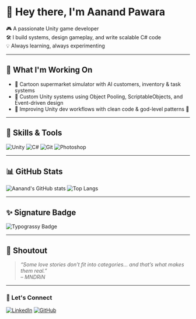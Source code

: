 # 👋 Hey there, I'm Aanand Pawara

🎮 A passionate Unity game developer  
🛠️ I build systems, design gameplay, and write scalable C# code  
💡 Always learning, always experimenting  

---

## 💼 What I'm Working On
- 🔧 Cartoon supermarket simulator with AI customers, inventory & task systems
- 🚀 Custom Unity systems using Object Pooling, ScriptableObjects, and Event-driven design
- 🎯 Improving Unity dev workflows with clean code & god-level patterns 😤

---

## 🧠 Skills & Tools

![Unity](https://img.shields.io/badge/-Unity-000?style=for-the-badge&logo=unity&logoColor=white)
![C#](https://img.shields.io/badge/-C%23-239120?style=for-the-badge&logo=c-sharp&logoColor=white)
![Git](https://img.shields.io/badge/-Git-F05032?style=for-the-badge&logo=git&logoColor=white)
![Photoshop](https://img.shields.io/badge/-Photoshop-31A8FF?style=for-the-badge&logo=adobe-photoshop&logoColor=white)

---

## 📊 GitHub Stats

![Aanand's GitHub stats](https://github-readme-stats.vercel.app/api?username=Aanand-Pawara&show_icons=true&theme=radical)
![Top Langs](https://github-readme-stats.vercel.app/api/top-langs/?username=Aanand-Pawara&layout=compact&theme=radical)

---

## ✨ Signature Badge

![Typograssy Badge](https://typograssy.deno.dev/api?text=ANUSUYA&l1=edadff&l2=e486fe&l3=d53dff&l4=c800ff&comment=TeamPomogranate)

---

## 🖤 Shoutout

> *“Some love stories don’t fit into categories... and that’s what makes them real.”*  
> *– MNDRiN*

---

### 🔗 Let's Connect
[![LinkedIn](https://img.shields.io/badge/-LinkedIn-0077B5?style=flat&logo=linkedin&logoColor=white)](https://www.linkedin.com/)
[![GitHub](https://img.shields.io/badge/-GitHub-181717?style=flat&logo=github&logoColor=white)](https://github.com/Aanand-Pawara)
